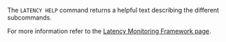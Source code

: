 The `LATENCY HELP` command returns a helpful text describing the different
subcommands.

For more information refer to the [Latency Monitoring Framework page][lm].

[lm]: /topics/latency-monitor


